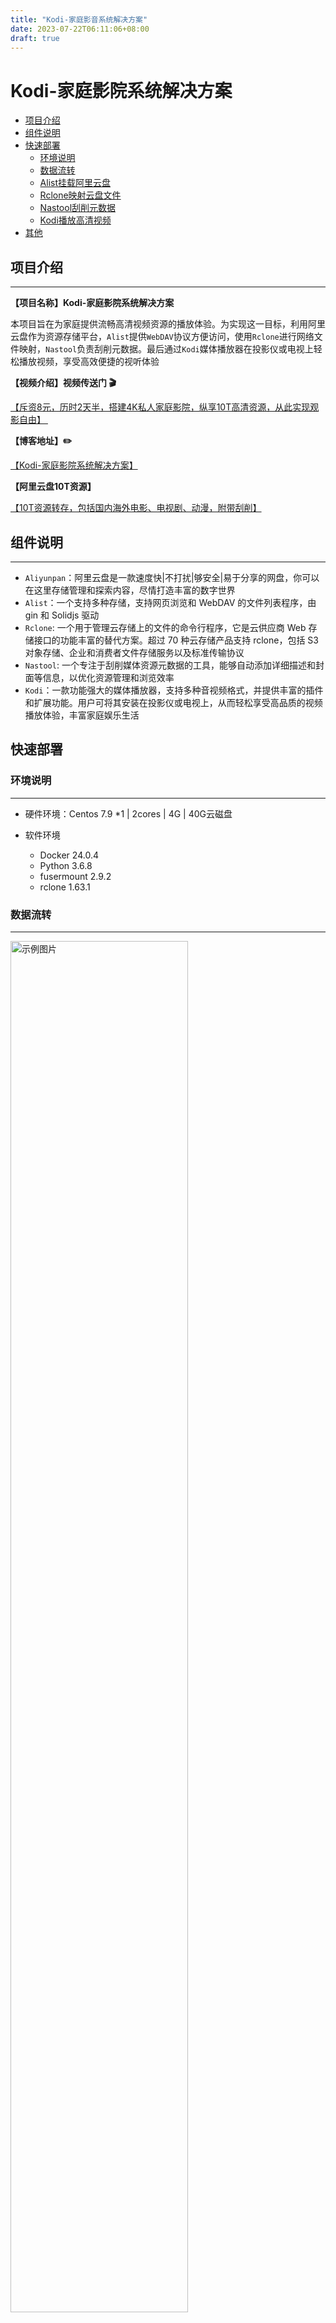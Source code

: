```yaml
---
title: "Kodi-家庭影音系统解决方案"
date: 2023-07-22T06:11:06+08:00
draft: true
---
```


# Kodi-家庭影院系统解决方案


<!-- TOC depthFrom:2 -->

- [项目介绍](#项目介绍)
- [组件说明](#组件说明)
- [快速部署](#快速部署)
    - [环境说明](#环境说明)
    - [数据流转](#数据流转)
    - [Alist挂载阿里云盘](#Alist挂载阿里云盘)
    - [Rclone映射云盘文件](#Rclone映射云盘文件)
    - [Nastool刮削元数据](#Nastool刮削元数据)
    - [Kodi播放高清视频](#Kodi播放高清视频)
- [其他](#其他)

<!-- /TOC -->



## 项目介绍

---

**【项目名称】Kodi-家庭影院系统解决方案**

本项目旨在为家庭提供流畅高清视频资源的播放体验。为实现这一目标，利用阿里云盘作为资源存储平台，`Alist`提供`WebDAV`协议方便访问，使用`Rclone`进行网络文件映射，`Nastool`负责刮削元数据。最后通过`Kodi`媒体播放器在投影仪或电视上轻松播放视频，享受高效便捷的视听体验



**【视频介绍】视频传送门 🎬**

<a href="https://www.bilibili.com/video/BV1rh411T7aG/?spm_id_from=333.999.0.0" target="_blank">【斥资8元，历时2天半，搭建4K私人家庭影院，纵享10T高清资源，从此实现观影自由】 </a>



**【博客地址】✏️**

<a href="https://opsbear2.com/mydocs/1.kodi/" target="_blank">【Kodi-家庭影院系统解决方案】 </a>



**【阿里云盘10T资源】**

<a href="https://opsbear2.com/aliyunpan_share_info.json" target="_blank">【10T资源转存，包括国内海外电影、电视剧、动漫，附带刮削】 </a>



## 组件说明

---

- `Aliyunpan`：阿里云盘是一款速度快|不打扰|够安全|易于分享的网盘，你可以在这里存储管理和探索内容，尽情打造丰富的数字世界
- `Alist`：一个支持多种存储，支持网页浏览和 WebDAV 的文件列表程序，由 gin 和 Solidjs 驱动
- `Rclone`:  一个用于管理云存储上的文件的命令行程序，它是云供应商 Web 存储接口的功能丰富的替代方案。超过 70 种云存储产品支持 rclone，包括 S3 对象存储、企业和消费者文件存储服务以及标准传输协议
- `Nastool`: 一个专注于刮削媒体资源元数据的工具，能够自动添加详细描述和封面等信息，以优化资源管理和浏览效率
- `Kodi`：一款功能强大的媒体播放器，支持多种音视频格式，并提供丰富的插件和扩展功能。用户可将其安装在投影仪或电视上，从而轻松享受高品质的视频播放体验，丰富家庭娱乐生活



## 快速部署

### 环境说明

---

- 硬件环境：Centos 7.9 *1 | 2cores | 4G | 40G云磁盘

- 软件环境

  - Docker 24.0.4
  - Python 3.6.8
  - fusermount  2.9.2
  - rclone 1.63.1
  
  

### 数据流转

------

<img src="https://cdn.jsdelivr.net/gh/opsbear2/ImagesForBlog@master/default/2023-07-22/20230722-033412.jpg" alt="示例图片" width="75%" height="75%" />





**数据流转说明**

1. 从各种影视网站或者`Telegram`频道转存资源到阿里云盘；
2. `Alist`挂载阿里云盘提供`webdav`服务；
3. `rclone`工具使用`webdav`协议，将阿里云盘作为网络文件映射到服务器上，完成本地的读写；
4. `Nastool`启动后，控制台配置`TMDB`网站的`API Key`进行刮削，元数据直接远程落盘到阿里云盘；
5. `Kodi` 安装到电视或者投影仪，通过`Alist`提供的`webdav`协议，播放影视资源



**阿里云盘容量说明** 

SVIP会员到期后，如不继续续费，将被收回特权容量;当收回容量时您盘中已存储的文件，小于当前可使用容量，则文件将不受任何影响，仍可正常使用。当收回容量时您盘中已存储的文件超出或等于当前可使用容量超出可使用容量部分的文件不会被删除但您将无法向盘中存储文件，即上传、转存等功能暂不可用，其他功能不受影响.





<font color=red>**阿里云盘白嫖方案**</font>


1. 开通SVIP(首次开通8元)后会赠送8T空间，在会员还未过期之前尽可能多的转存资源，会员过期文件不会删除，只是不能上传和转存
2. 阿里云盘签到，赠送SVIP、延期卡（延期赠送的8T容量）和影音卡，这些羊毛没道理不薅




使用青龙面板定时任务平台可以实现阿里云盘自动签到，解放你的双手。点击进入传送门 👉🏻<a href="https://github.com/opsbear2/aliyundriveDailyCheck/tree/master" target="_blank">青龙面板阿里云盘自动签到</a>

---

### Alist挂载阿里云盘

服务器需要安装`docker`环境，参考：<a href="https://docs.docker.com/engine/install/centos/" target="_blank">docker官方文档</a>

**启动alist容器**

```shell
docker run -d \
--restart=always \
-v /data/alist:/opt/alist/data \
-p 5244:5244 \
--name="alist" \
xhofe/alist:latest
```



**检查alist容器状态**

```shell
docker ps -a | grep alist
0163adad6f08   xhofe/alist:latest            "/entrypoint.sh"          8 hours ago    Up 7 hours             0.0.0.0:5244->5244/tcp, :::5244->5244/tcp, 5245/tcp   alist
```

 

**查询初始密码**

```shell
docker exec -it alist ./alist admin
INFO[2023-07-21 19:55:09] reading config file: data/config.json
INFO[2023-07-21 19:55:09] load config from env with prefix: ALIST_
INFO[2023-07-21 19:55:09] init logrus...
INFO[2023-07-21 19:55:09] admin user's info:
username: admin
password: IcZOvMFKksJx #初始密码，登录控制台后修改新密码
```



**挂载阿里云盘**

---

1. 后台地址：http://ip:5244， 登录控制台，初始密码参考上面的password

<img src="https://cdn.jsdelivr.net/gh/opsbear2/ImagesForBlog@master/default/2023-07-22/20230722-040137.png" alt="示例图片" width="100%" height="80%" />

---

2. 修改密码

<img src="https://cdn.jsdelivr.net/gh/opsbear2/ImagesForBlog@master/default/2023-07-22/20230722-040650.png" alt="示例图片" width="100%" height="85%" />

---

3. 挂载阿里云盘，选择`阿里云盘OPEN`，添加刷新令牌，令牌获取方法参考： <a href="https://alist.nn.ci/zh/guide/drivers/aliyundrive_open.html" target="_blank">获取阿里云盘refresh_token</a>

<img src="https://cdn.jsdelivr.net/gh/opsbear2/ImagesForBlog@master/default/2023-07-22/20230722-041220.png" alt="示例图片" width="100%" height="85%" />

---

4. 挂载完成后，可以看到阿里云盘的文件，如下图所示

<img src="https://cdn.jsdelivr.net/gh/opsbear2/ImagesForBlog@master/default/2023-07-22/20230722-041758.png" alt="示例图片" width="100%" height="85%" />



### Rclone映射云盘文件

---

**安装Rclone环境**

官方提供了一键安装脚本，参考： <a href="https://rclone.org/install/" target="_blank">rclone官方文档</a>

```shell
curl https://rclone.org/install.sh | sudo bash
```

---

**配置Rclone**

配置文件路径：`/root/.config/rclone/rclone.conf`，点开查看配置步骤

{{< expand "配置详情" "..." >}}

```shell
rclone config # 配置rclone
Current remotes:

Name                 Type
====                 ====


e) Edit existing remote
n) New remote
d) Delete remote
r) Rename remote
c) Copy remote
s) Set configuration password
q) Quit config
e/n/d/r/c/s/q> n # 新建远程挂载

Enter name for new remote.
name> your_remote_name # 挂载名称

Option Storage.
Type of storage to configure.
Choose a number from below, or type in your own value.
 1 / 1Fichier
   \ (fichier)
 2 / Akamai NetStorage
   \ (netstorage)
 3 / Alias for an existing remote
   \ (alias)
 4 / Amazon Drive
   \ (amazon cloud drive)
 5 / Amazon S3 Compliant Storage Providers including AWS, Alibaba, ArvanCloud, Ceph, China Mobile, Cloudflare, GCS, DigitalOcean, Dreamhost, Huawei OBS, IBM COS, IDrive e2, IONOS Cloud, Liara, Lyve Cloud, Minio, Netease, Petabox, RackCorp, Scaleway, SeaweedFS, StackPath, Storj, Tencent COS, Qiniu and Wasabi
   \ (s3)
 6 / Backblaze B2
   \ (b2)
 7 / Better checksums for other remotes
   \ (hasher)
 8 / Box
   \ (box)
 9 / Cache a remote
   \ (cache)
10 / Citrix Sharefile
   \ (sharefile)
11 / Combine several remotes into one
   \ (combine)
12 / Compress a remote
   \ (compress)
13 / Dropbox
   \ (dropbox)
14 / Encrypt/Decrypt a remote
   \ (crypt)
15 / Enterprise File Fabric
   \ (filefabric)
16 / FTP
   \ (ftp)
17 / Google Cloud Storage (this is not Google Drive)
   \ (google cloud storage)
18 / Google Drive
   \ (drive)
19 / Google Photos
   \ (google photos)
20 / HTTP
   \ (http)
21 / Hadoop distributed file system
   \ (hdfs)
22 / HiDrive
   \ (hidrive)
23 / In memory object storage system.
   \ (memory)
24 / Internet Archive
   \ (internetarchive)
25 / Jottacloud
   \ (jottacloud)
26 / Koofr, Digi Storage and other Koofr-compatible storage providers
   \ (koofr)
27 / Local Disk
   \ (local)
28 / Mail.ru Cloud
   \ (mailru)
29 / Mega
   \ (mega)
30 / Microsoft Azure Blob Storage
   \ (azureblob)
31 / Microsoft OneDrive
   \ (onedrive)
32 / OpenDrive
   \ (opendrive)
33 / OpenStack Swift (Rackspace Cloud Files, Blomp Cloud Storage, Memset Memstore, OVH)
   \ (swift)
34 / Oracle Cloud Infrastructure Object Storage
   \ (oracleobjectstorage)
35 / Pcloud
   \ (pcloud)
36 / PikPak
   \ (pikpak)
37 / Put.io
   \ (putio)
38 / QingCloud Object Storage
   \ (qingstor)
39 / SMB / CIFS
   \ (smb)
40 / SSH/SFTP
   \ (sftp)
41 / Sia Decentralized Cloud
   \ (sia)
42 / Storj Decentralized Cloud Storage
   \ (storj)
43 / Sugarsync
   \ (sugarsync)
44 / Transparently chunk/split large files
   \ (chunker)
45 / Union merges the contents of several upstream fs
   \ (union)
46 / Uptobox
   \ (uptobox)
47 / WebDAV
   \ (webdav)
48 / Yandex Disk
   \ (yandex)
49 / Zoho
   \ (zoho)
50 / premiumize.me
   \ (premiumizeme)
51 / seafile
   \ (seafile)
Storage> 47 # 选择47 webdav协议

Option url.
URL of http host to connect to.
E.g. https://example.com.
Enter a value.
url> http://127.0.0.1:5244 # 填写webdav的地址（alist的地址）

Option vendor.
Name of the WebDAV site/service/software you are using.
Choose a number from below, or type in your own value.
Press Enter to leave empty.
 1 / Fastmail Files
   \ (fastmail)
 2 / Nextcloud
   \ (nextcloud)
 3 / Owncloud
   \ (owncloud)
 4 / Sharepoint Online, authenticated by Microsoft account
   \ (sharepoint)
 5 / Sharepoint with NTLM authentication, usually self-hosted or on-premises
   \ (sharepoint-ntlm)
 6 / Other site/service or software
   \ (other)
vendor> 6 # 选择6其他

Option user.
User name.
In case NTLM authentication is used, the username should be in the format 'Domain\User'.
Enter a value. Press Enter to leave empty.   # 默认回车
user>

Option pass.
Password.
Choose an alternative below. Press Enter for the default (n).
y) Yes, type in my own password
g) Generate random password
n) No, leave this optional password blank (default)
y/g/n> y # 若alist设置了密码，选择y
Enter the password: # 输入密码
password:
Confirm the password: # 再次输入密码
password:

Option bearer_token.
Bearer token instead of user/pass (e.g. a Macaroon).
Enter a value. Press Enter to leave empty.
bearer_token>

Edit advanced config?
y) Yes
n) No (default)
y/n> n # 选择不编辑配置文件，或者直接回车

Configuration complete.
Options:
- type: webdav
- url: http:/127.0.0.1:5244
- vendor: other
- pass: *** ENCRYPTED ***
Keep this "your_remote_name" remote?
y) Yes this is OK (default)
e) Edit this remote
d) Delete this remote
y/e/d> y # 确认配置，选择y

Current remotes:

Name                 Type
====                 ====
alist                webdav
webdav               webdav
your_remote_name     webdav

e) Edit existing remote
n) New remote
d) Delete remote
r) Rename remote
c) Copy remote
s) Set configuration password
q) Quit config
e/n/d/r/c/s/q> q # 保存退出
```

{{< /expand >}}



**挂载磁盘到本地卷**

安装`fuse`依赖

```shell
 yum install -y fuse
 ln -s /usr/bin/fusermount /usr/bin/fusermount3
```



创建挂载目录&挂载

```shell
mkdir -p /data1/aliyunpan 

rclone mount alist: /data1/aliyunpan \
--use-mmap \
--umask 000 \
--allow-other \
--allow-non-empty \
--dir-cache-time 24h \
--cache-dir=/home/cache \
--vfs-cache-mode full \
--buffer-size 512M \
--vfs-read-chunk-size 16M \
--vfs-read-chunk-size-limit 64M \
--vfs-cache-max-size 10G \
--daemon
```



查看本地磁盘，目录结构和阿里云盘一致，在linux终端可以正常读写文件，至此rclone配置完成

```shell
df -h |grep alist
alist:          1.0P     0  1.0P    0% /data1/aliyunpan

cd /data1/aliyunpan

tree -L 2
.
└── bear2
    ├── Books
    ├── Cartoon
    ├── Cartoon_temp
    ├── Movies
    ├── Movies_temp
    ├── Tech
    ├── tmp
    ├── Tools
    ├── TV
    └── TV_temp

11 directories, 0 files
```



### Nastool刮削元数据

**安装`Nastool`**

```shell
docker run -d \
    --name nas-tools \
    --hostname nas-tools \
    -p 9091:3000     \
    -v /data1/nastool/config:/config/  \
    -v /data1/aliyunpan/bear2:/media/  \ # 媒体资源目录，即rclone挂载云盘的目录
    -e NASTOOL_AUTO_UPDATE=false  \
    --add-host api.themoviedb.org:52.84.18.87 \ # tmdb自定义解析
		--add-host image.tmdb.org:84.17.46.53 \ # tmdb自定义解析
		--add-host www.themoviedb.org:52.84.125.129 \ # tmdb自定义解析
    --restart unless-stopped \
    nastool/nas-tools:latest
```



**查看容器运行状态**

```shell
docker ps -a |grep nastool
5d3aed28c426   nastool/nas-tools:latest      "/init"                   13 hours ago   Up 12 hours             0.0.0.0:9091->3000/tcp, :::9091->3000/tcp             nas-tools
```



**控制台配置**

1. 后台地址：http://ip:9091 ，初始账号：admin，初始密码：password，登录后修改密码

![image-20230722085620358](https://cdn.jsdelivr.net/gh/opsbear2/ImagesForBlog@master/default/2023-07-22/20230722-085620.png)

---

2. 设置TMDB刮削，需要注册TMDB账号，申请一个`API KEY` ，用来刮削元数据。申请方法参考： <a href="https://zhuanlan.zhihu.com/p/584568064" target="_blank">TMDB申请API KEY</a>

![image-20230722090025577](https://cdn.jsdelivr.net/gh/opsbear2/ImagesForBlog@master/default/2023-07-22/20230722-090025.png)

---

{{< hint type=tip icon=gdoc_github title=名词解释 >}}
{{< /hint >}}

> 刮削：本质上是一种基于文件名与目录结构匹配的，电影、剧集的相关图片剧情简介等信息的获取、展示过程，而这些海报、剧情简介被称为元数据



例如，有一部电影 `复仇者联盟4`，你要看到它的海报、剧情介绍。可是你手上现在只有一个mp4文件。要想获得上述信息，肯定要去某些地方找到海报、介绍，然后保存到存储或者本地，然后以某种方式予以展示，例如放到`emby`中展示海报墙

![image-20230722091219984](https://cdn.jsdelivr.net/gh/opsbear2/ImagesForBlog@master/default/2023-07-22/20230722-091220.png)

---



3.添加资源目录，配置定时同步



**刮削过程说明**

1. 转存一部新的电影放到 temp临时目录里，nastool会检测到目录有新增文件
2. 随后去 TDMB 网站刮削该资源的海报以及剧情简介等元数据信息
3. 刮削完成后连同原始视频文件+元数据 以`移动` 的方式存放到 Movies正式目录
4. 在移动的过程中，nastool会自动创建目录，重命名文件，这样就完成了一次资源刮削
   

![image-20230722092400195](https://cdn.jsdelivr.net/gh/opsbear2/ImagesForBlog@master/default/2023-07-22/20230722-092400.png)

---



4. 配合`定时目录同步`插件来进行实时刮削，时间配置遵循`crontab`

![image-20230722093217690](https://cdn.jsdelivr.net/gh/opsbear2/ImagesForBlog@master/default/2023-07-22/20230722-093217.png)

---



**文件同步延迟问题**

<font color=red>在云盘里新加资源后，`rclone`不能实时同步到本地磁盘，可以使用`sync`参数进行同步，简单方案可以直接重载磁盘</font>

```shell
# 卸载云盘
fusermount -qzu /data1/aliyunpan

# 挂载云盘
rclone mount alist: /data1/aliyunpan --use-mmap --umask 000 --allow-other --allow-non-empty --dir-cache-time 24h --cache-dir=/home/cache --vfs-cache-mode full --buffer-size 512M --vfs-read-chunk-size 16M --vfs-read-chunk-size-limit 64M --vfs-cache-max-size 10G --daemon
```

为方便重载磁盘，已将操作过程封装成脚本

```shell
sh rclone_tool.sh 
Usage: sh rclone_tool.sh [mount|umount|reload|check]
```



{{< expand "展开查看 " rclone_tool.sh"..." >}}

```shell
#!/bin/bash

# aliyunpan挂载工具

# 使用帮助
usage(){
    echo -e "\033[34mUsage: sh $0 [mount|umount|reload|check]\033[0m"
}

# 挂载云盘
mount(){
    /usr/bin/rclone mount alist: /data1/aliyunpan --use-mmap --umask 000 --allow-other --allow-non-empty --dir-cache-time 24h --cache-dir=/home/cache --vfs-cache-mode full --buffer-size 512M --vfs-read-chunk-size 16M --vfs-read-chunk-size-limit 64M --vfs-cache-max-size 10G --daemon
}

# 卸载云盘
umount(){
    /usr/bin/fusermount  -qzu /data1/aliyunpan
}

# 检查云盘挂载状态
check(){
    mount_status=$(df -h |grep alist | awk '{print $1}')
    # echo -e "mount_status:$mount_status"
    if [ -z $mount_status ];then
        echo -e "\033[33m>>> aliyunpan has been uninstalled, please check the system disk mount status \033[0m"
    else
        echo -e "\033[32m>>> aliyunpan has been mounted \033[0m"
    fi
}


case $1 in 
    mount) 
        mount && check ;;
    umount) 
        umount && check ;;
    reload) 
        umount && check && mount && check;;
    check)
        check ;;
    *)  
        usage ;;
esac
```

{{< /expand >}}



<font color=red>同样Nastool容器中的资源目录也有缓存，需要重启容器加载资源文件</font>

```shell
sh nastool_manage.sh
Usage: sh nastool_manage.sh [stop|start|check]
```



{{< expand "展开查看 " nastool_manage.sh"..." >}}

```shell
#!/bin/bash

# nastool管理工具

usage(){
    echo -e "\033[33mUsage: sh $0 [stop|start|check]\033[0m"
}

stop(){
    echo -e "\033[33m>>> nastool is stopping, wait a minute\033[0m"
    docker ps -a |grep nas-tools-v2 | awk  '{print $NF}' | xargs  docker stop >/dev/null
}

start(){
    docker ps -a |grep nas-tools-v2 | awk  '{print $NF}' | xargs  docker start >/dev/null
}

check(){
    netstat -nltp |grep 9092 >/dev/null && echo -e "\033[32m>>> nastool is running\033[0m" || echo -e "\033[33m>>> nastool has stopped\033[0m"
}

case $1 in
    stop)
        stop && check ;;
    start)
        start && check;;
    check)
        check;;
    *)
        usage;
esac
```

{{< /expand >}}


<font color=red>调用刷新缓存脚本</font>
{{< expand "展开查看 " refresh.sh"..." >}}
```shell
#!/bin/bash

# 阿里云盘新增资源后,刷新rclone挂载本地网盘,重启nastool容器刷新文件缓存

# 关闭nastool容器
sh /data1/nastool/bin/nastool_manage.sh stop

# 重载rclone
sh /data1/rclone/rclone_tool.sh reload

# 启动nastool容器
sh /data1/nastool/bin/nastool_manage.sh start
```
{{< /expand >}}
5. 控制台右上角，打开【实时日志】查看刮削记录

![image-20230722112113333](https://cdn.jsdelivr.net/gh/opsbear2/ImagesForBlog@master/default/2023-07-22/20230722-112113.png)

---



6. 在Alist后台查看刮削结果，可以看到三部【猩球崛起】资源都移动到Movie正式目录里，且按照地区进行分类。进入电影目录里面，会看到刮削的元数据

<img src="https://cdn.jsdelivr.net/gh/opsbear2/ImagesForBlog@master/default/2023-07-22/20230722-112616.png" alt="示例图片" width="70%" height="70%" />

---



<table><tr><td bgcolor=yellow>至此刮削元数据过程结束，总结：Nastool刮削的前提是Alist挂载云盘提供webdav协议、Rclone通过webday协议映射网络文件到本地，保证刮削的元数据直接存储到阿里云盘</td></tr></table>



### Kodi播放高清视频

**安装Kodi**

Kodi 支持多种版本，根据实际情况进行安装，以下是Windows的安装流程

下载传送门👉🏻 <a href="https://kodi.tv/download/windows" target="_blank">Kodi-windows下载</a>，更多版本下载✋🏻 <a href="https://kodi.tv/download/" target="_blank">Kodi官方下载源</a>

1. 下载本地解压，安装
2. 调整语言为简体中文，修改之前要修改字体为`Arial`，负责会乱码，参考以下：
   1. <a href="https://www.touying.com/mip/t-38157-1.html" target="_blank">Kodi修改中文面板</a>
   2.  <a href="http://www.kodiplayer.cn/course/2991.html" target="_blank">Kodi显示乱码解决</a>
3. 添加视频，选择`webdav`协议，参考：  <a href="http://www.kodiplayer.cn/course/2961.html" target="_blank">Kodi通过webdav协议添加视频</a>
   1. 以`Alist`为例，在【添加网络位置】面板的需要注意，协议选择<font color=red>WebDav服务器（HTTP）</font>
   2. 服务器地址：`http://ip`
   3. 远程路径：`/dav`  # 固定值，和你挂载的目录无关
   4. 端口：`5244`
   5. 用户名&密码，同`Alist`
4. 添加资源到资料库，用于展示海报墙，参考： <a href="http://www.kodiplayer.cn/course/2866.html" target="_blank">Kodi添加海报墙</a>
5. 至此家庭影院系统搭建完毕，你可以在你设备上通过Kodi来观看4K高清资源了👏🏻



更多问题，请参考： <a href="http://www.kodiplayer.cn/" target="_blank">Kodi中文网</a>



## 其他

<font face="黑体" color=green size=5>资源储备展示😄</font>



- 阿里云盘，10T资源，会员过期根本不用担心，青龙面板自动签到薅羊毛 👉🏻 <a href="https://github.com/opsbear2/aliyundriveDailyCheck/tree/master" target="_blank">青龙面板阿里云盘自动签到</a>

![image-20230722131020570](https://cdn.jsdelivr.net/gh/opsbear2/ImagesForBlog@master/default/2023-07-22/20230722-131020.png)



- 影视资源
  - 剧集 59
  - 电影 152

![image-20230722132000385](https://cdn.jsdelivr.net/gh/opsbear2/ImagesForBlog@master/default/2023-07-22/20230722-132000.png)

